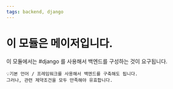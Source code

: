 ```yaml
---
tags: backend, django
---
```

# 이 모듈은 메이저입니다.

이 모듈에서는 #django 를 사용해서 백엔드를 구성하는 것이 요구됩니다.

```
💡기본 언어 / 프레임워크를 사용해서 백엔드를 구축해도 됩니다.
그러나, 관련 제약조건을 모두 만족해야 유효합니다.
```
